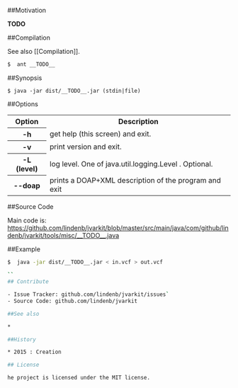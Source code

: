 ##Motivation

__TODO__

##Compilation

See also [[Compilation]].

```bash
$  ant __TODO__
```

##Synopsis

```
$ java -jar dist/__TODO__.jar (stdin|file) 
```

##Options

<table>
<tr><th>Option</th><th>Description</th></tr>
<tr><th>-h</th><td>get help (this screen) and exit.</td></tr>
<tr><th>-v</th><td>print version and exit.</td></tr>
<tr><th>-L (level)</th><td>log level. One of java.util.logging.Level . Optional.</td></tr>
<tr><th>--doap</th><td>prints a DOAP+XML description of the program and exit</td></tr>
</table>

##Source Code

Main code is: https://github.com/lindenb/jvarkit/blob/master/src/main/java/com/github/lindenb/jvarkit/tools/misc/__TODO__.java

##Example

```bash
$  java -jar dist/__TODO__.jar < in.vcf > out.vcf

``
## Contribute

- Issue Tracker: github.com/lindenb/jvarkit/issues`
- Source Code: github.com/lindenb/jvarkit

##See also

* 

##History

* 2015 : Creation

## License

he project is licensed under the MIT license.
